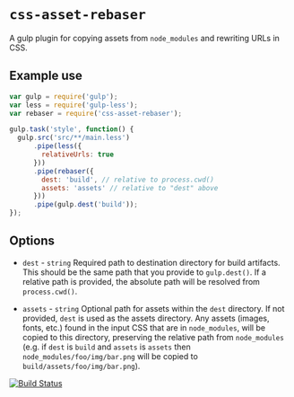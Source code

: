 # `css-asset-rebaser`

A gulp plugin for copying assets from `node_modules` and rewriting URLs in CSS.

## Example use

```js
var gulp = require('gulp');
var less = require('gulp-less');
var rebaser = require('css-asset-rebaser');

gulp.task('style', function() {
  gulp.src('src/**/main.less')
      .pipe(less({
        relativeUrls: true
      }))
      .pipe(rebaser({
        dest: 'build', // relative to process.cwd()
        assets: 'assets' // relative to "dest" above
      }))
      .pipe(gulp.dest('build'));
});
```

## Options

 * `dest` - `string` Required path to destination directory for build artifacts.  This should be the same path that you provide to `gulp.dest()`.  If a relative path is provided, the absolute path will be resolved from `process.cwd()`.

 * `assets` - `string` Optional path for assets within the `dest` directory.  If not provided, `dest` is used as the assets directory.  Any assets (images, fonts, etc.) found in the input CSS that are in `node_modules`, will be copied to this directory, preserving the relative path from `node_modules` (e.g. if `dest` is `build` and `assets` is `assets` then `node_modules/foo/img/bar.png` will be copied to `build/assets/foo/img/bar.png`).

[![Build Status](https://travis-ci.org/tschaub/css-asset-rebaser.svg)](https://travis-ci.org/tschaub/css-asset-rebaser)
